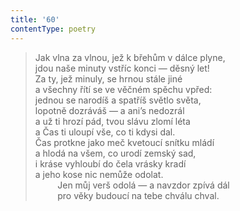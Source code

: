 ```yaml
---
title: '60'
contentType: poetry
---
```


<section>

> Jak vlna za vlnou, jež k břehům v dálce plyne,  
> jdou naše minuty vstříc konci — děsný let!  
> Za ty, jež minuly, se hrnou stále jiné  
> a všechny řítí se ve věčném spěchu vpřed:  
> jednou se narodíš a spatříš světlo světa,  
> lopotně dozráváš — a ani’s nedozrál  
> a už ti hrozí pád, tvou slávu zlomí léta  
> a Čas ti uloupí vše, co ti kdysi dal.  
> Čas protkne jako meč kvetoucí snítku mládí  
> a hlodá na všem, co urodí zemský sad,  
> i kráse vyhloubí do čela vrásky kradí  
> a jeho kose nic nemůže odolat.  
>          Jen můj verš odolá — a navzdor zpívá dál  
>          pro věky budoucí na tebe chválu chval.

</section>
